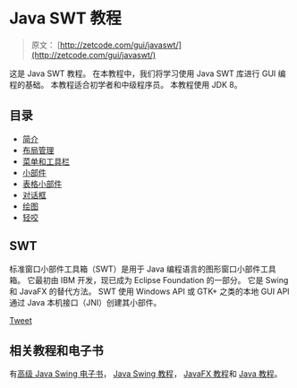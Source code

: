 # Java SWT 教程

> 原文： [http://zetcode.com/gui/javaswt/](http://zetcode.com/gui/javaswt/)

这是 Java SWT 教程。 在本教程中，我们将学习使用 Java SWT 库进行 GUI 编程的基础。 本教程适合初学者和中级程序员。 本教程使用 JDK 8。

## 目录



*   [简介](introduction/)
*   [布局管理](layout/)
*   [菜单和工具栏](menustoolbars/)
*   [小部件](widgets/)
*   [表格小部件](table/)
*   [对话框](dialogs/)
*   [绘图](painting/)
*   [轻咬](nibbles/)



## SWT

标准窗口小部件工具箱（SWT）是用于 Java 编程语言的图形窗口小部件工具箱。 它最初由 IBM 开发，现已成为 Eclipse Foundation 的一部分。 它是 Swing 和 JavaFX 的替代方法。 SWT 使用 Windows API 或 GTK+ 之类的本地 GUI API 通过 Java 本机接口（JNI）创建其小部件。

[Tweet](https://twitter.com/share) 

## 相关教程和电子书

有[高级 Java Swing 电子书](/ebooks/advancedjavaswing/)， [Java Swing 教程](/tutorials/javaswingtutorial/)， [JavaFX 教程](/gui/javafx/)和 [Java 教程](/lang/java/)。